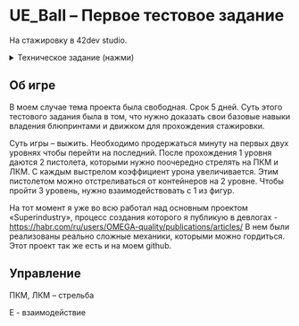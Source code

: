 # UE_Ball – Первое тестовое задание
На стажировку в 42dev studio. 

<details><summary>Техническое задание (нажми)</summary>
<p>
  
(Я добавил пояснения к некоторым пунктам)
  
Реализовать сцену, содержащую в себе:
1.	Ландшафт
-	Реализовано на 1 уровне
2.	Растительность (для слабых компов можно немного)
- На 3 уроне
3.	Наложить текстуры (как можно ровнее, без швов)
4.	Перевести всю созданную геометрию в Static Mesh, добавить коллизии
5.	Сделать зеркало
- Зеркальная комната на 3 уровне
6.	Расставить на уровне освещение
7.	Сделать сборку освещения (для слабых компов - Preview, для компов посильнее можно выбрать более красивые настройки освещения)
8.	В случае, если static mesh после сборки освещения стали абсолютно черными, в свойствах каждого static mesh найти и указать значения для Light Map Resolution - 64, для Light Map Coordinate Index - 1
9.	Добавить постобработку (post-process) изображения на свой вкус.
-	Реализовано в камере персонажа


Техническая часть:
1.	Создать персонажа (можно импортировать из стартовых паков или создать без скелета (пустого)), который может передвигаться, управлять камерой.
2.	Добавить дверь в виде БП (попробовать избежать Collision Box)
3.	Создать функционал различного взаимодействия с объектами, объекты могут быть разных классов (поведение объекта должно быть разным при взаимодействии с ним, допустим двери в разные комнаты открываются по-разному)
- В конце 3 уровня есть 4 фигуры которые через диспатчеры синхронно уничтожаются при взаимодействии хотя бы с одной
4.	Добавить вывод виджетов на экран, содержащие разную информацию, ОБЯЗАТЕЛЬНО - ваша ФИО и ник, остальное ваш вкус
- Виджет после прохождения игры.
5.	Создать БП, логика которого основана на Event tick, с применением delta секунд (крутящаяся лампочка крутится с одинаковой скоростью, независимо от FPS на ПК)
- Вентилятор на 3 уровне сделан с применением delta секунд
Так же, нужно было создать актора, который использует BPI (спавн врагов), gameinstance, реализовать в компонентах основную логику персонажа.
</p>
</details>

## Об игре

В моем случае тема проекта была свободная. Срок 5 дней. Суть этого тестового задания была в том, что нужно доказать свои базовые навыки владения блюпринтами и движком для прохождения стажировки. 

Суть игры – выжить. Необходимо продержаться минуту на первых двух уровнях чтобы перейти на последний. После прохождения 1 уровня даются 2 пистолета, которыми нужно поочередно стрелять на ПКМ и ЛКМ. С каждым выстрелом коэффициент урона увеличивается. Этим пистолетом можно отстреливаться от контейнеров на 2 уровне. Чтобы пройти 3 уровень, нужно взаимодействовать с 1 из фигур.

На тот момент я уже во всю работал над основным проектом «Superindustry», процесс создания которого я публикую в девлогах - https://habr.com/ru/users/OMEGA-quality/publications/articles/ В нем были реализованы реально сложные механики, которыми можно гордиться. Этот проект так же есть и на моем github.

## Управление
ПКМ, ЛКМ – стрельба

Е - взаимодействие
